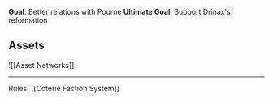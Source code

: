**Goal**: Better relations with Pourne
**Ultimate Goal**: Support Drinax's reformation
## Assets
![[Asset Networks]]


---
Rules: [[Coterie Faction System]]